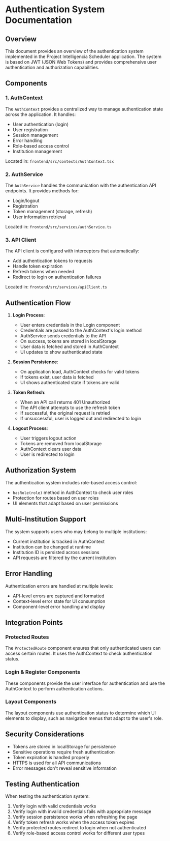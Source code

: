 # Authentication System Documentation

## Overview

This document provides an overview of the authentication system implemented in the Project Intelligencia Scheduler application. The system is based on JWT (JSON Web Tokens) and provides comprehensive user authentication and authorization capabilities.

## Components

### 1. AuthContext

The `AuthContext` provides a centralized way to manage authentication state across the application. It handles:

- User authentication (login)
- User registration
- Session management
- Error handling
- Role-based access control
- Institution management

Located in: `frontend/src/contexts/AuthContext.tsx`

### 2. AuthService

The `AuthService` handles the communication with the authentication API endpoints. It provides methods for:

- Login/logout
- Registration
- Token management (storage, refresh)
- User information retrieval

Located in: `frontend/src/services/authService.ts`

### 3. API Client

The API client is configured with interceptors that automatically:

- Add authentication tokens to requests
- Handle token expiration
- Refresh tokens when needed
- Redirect to login on authentication failures

Located in: `frontend/src/services/apiClient.ts`

## Authentication Flow

1. **Login Process**:
   - User enters credentials in the Login component
   - Credentials are passed to the AuthContext's login method
   - AuthService sends credentials to the API
   - On success, tokens are stored in localStorage
   - User data is fetched and stored in AuthContext
   - UI updates to show authenticated state

2. **Session Persistence**:
   - On application load, AuthContext checks for valid tokens
   - If tokens exist, user data is fetched
   - UI shows authenticated state if tokens are valid

3. **Token Refresh**:
   - When an API call returns 401 Unauthorized
   - The API client attempts to use the refresh token
   - If successful, the original request is retried
   - If unsuccessful, user is logged out and redirected to login

4. **Logout Process**:
   - User triggers logout action
   - Tokens are removed from localStorage
   - AuthContext clears user data
   - User is redirected to login

## Authorization System

The authentication system includes role-based access control:

- `hasRole(role)` method in AuthContext to check user roles
- Protection for routes based on user roles
- UI elements that adapt based on user permissions

## Multi-Institution Support

The system supports users who may belong to multiple institutions:

- Current institution is tracked in AuthContext
- Institution can be changed at runtime
- Institution ID is persisted across sessions
- API requests are filtered by the current institution

## Error Handling

Authentication errors are handled at multiple levels:

- API-level errors are captured and formatted
- Context-level error state for UI consumption
- Component-level error handling and display

## Integration Points

### Protected Routes

The `ProtectedRoute` component ensures that only authenticated users can access certain routes. It uses the AuthContext to check authentication status.

### Login & Register Components

These components provide the user interface for authentication and use the AuthContext to perform authentication actions.

### Layout Components

The layout components use authentication status to determine which UI elements to display, such as navigation menus that adapt to the user's role.

## Security Considerations

- Tokens are stored in localStorage for persistence
- Sensitive operations require fresh authentication
- Token expiration is handled properly
- HTTPS is used for all API communications
- Error messages don't reveal sensitive information

## Testing Authentication

When testing the authentication system:

1. Verify login with valid credentials works
2. Verify login with invalid credentials fails with appropriate message
3. Verify session persistence works when refreshing the page
4. Verify token refresh works when the access token expires
5. Verify protected routes redirect to login when not authenticated
6. Verify role-based access control works for different user types
